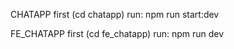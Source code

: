 CHATAPP
first (cd chatapp)
run:
    npm run start:dev

FE_CHATAPP
first (cd fe_chatapp)
run:
    npm run dev